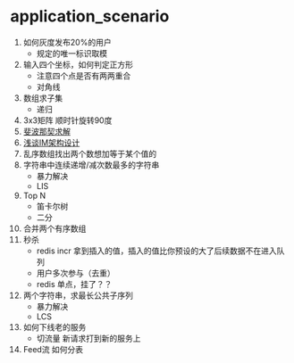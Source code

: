 # application_scenario

1. 如何灰度发布20%的用户
    - 规定的唯一标识取模
2. 输入四个坐标，如何判定正方形
    - 注意四个点是否有两两重合
    - 对角线
3. 数组求子集
    - 递归
4. 3x3矩阵 顺时针旋转90度
5. [斐波那契求解](https://blog.csdn.net/xygy8860/article/details/47087687)
6. [浅谈IM架构设计](http://www.52im.net/thread-307-1-1.html)
7. 乱序数组找出两个数想加等于某个值的
8. 字符串中连续递增/减次数最多的字符串
    - 暴力解决
    - LIS
9. Top N 
    - 笛卡尔树
    - 二分
10. 合并两个有序数组
11. 秒杀
    - redis incr 拿到插入的值，插入的值比你预设的大了后续数据不在进入队列
    - 用户多次参与（去重）
    - redis 单点，挂了？？
12. 两个字符串，求最长公共子序列
    - 暴力解决
    - LCS
13. 如何下线老的服务
    - 切流量 新请求打到新的服务上   
14. Feed流 如何分表



